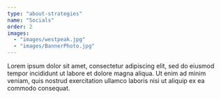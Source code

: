 ```yaml
---
type: "about-strategies"
name: "Socials"
order: 2
images:
  - "images/westpeak.jpg"
  - "images/BannerPhoto.jpg"
---
```


Lorem ipsum dolor sit amet, consectetur adipiscing elit, sed do eiusmod tempor incididunt ut labore et dolore magna aliqua. Ut enim ad minim veniam, quis nostrud exercitation ullamco laboris nisi ut aliquip ex ea commodo consequat.
